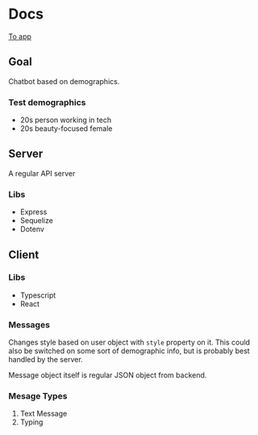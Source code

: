 # Docs

[To app](/app)

## Goal

Chatbot based on demographics.

### Test demographics

- 20s person working in tech
- 20s beauty-focused female


## Server

A regular API server

### Libs

- Express
- Sequelize
- Dotenv


## Client

### Libs

- Typescript
- React

### Messages

Changes style based on user object with `style` property on it. This could also be switched on some sort of demographic info, but is probably best handled by the server.

Message object itself is regular JSON object from backend.


### Mesage Types 

1. Text Message
2. Typing